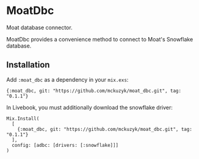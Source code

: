 # MoatDbc

Moat database connector.

MoatDbc provides a convenience method to connect to Moat's
Snowflake database.

## Installation

Add `:moat_dbc` as a dependency in your `mix.exs`:

  `{:moat_dbc, git: "https://github.com/mckuzyk/moat_dbc.git", tag: "0.1.1"}`

In Livebook, you must additionally download the snowflake driver:

```
Mix.Install(
  [
    {:moat_dbc, git: "https://github.com/mckuzyk/moat_dbc.git", tag: "0.1.1"}
  ],
  config: [adbc: [drivers: [:snowflake]]]
)
```
